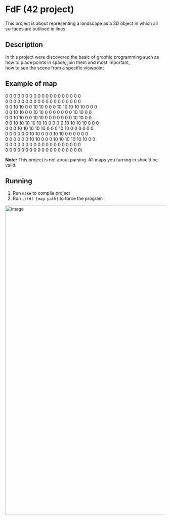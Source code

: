 # FdF (42 project)
This project is about representing a landscape as a 3D object in which all surfaces are outlined in lines.
## Description
In this project were discovered the basic of graphic programming such as\
how to place points in space, join them and most important,\
how to see the scene from a specific viewpoint
## Example of map
0  0  0  0  0  0  0  0  0  0  0  0  0  0  0  0  0  0  0\
0  0  0  0  0  0  0  0  0  0  0  0  0  0  0  0  0  0  0\
0  0 10 10  0  0 10 10  0  0  0 10 10 10 10 10  0  0  0\
0  0 10 10  0  0 10 10  0  0  0  0  0  0  0 10 10  0  0\
0  0 10 10  0  0 10 10  0  0  0  0  0  0  0 10 10  0  0\
0  0 10 10 10 10 10 10  0  0  0  0 10 10 10 10  0  0  0\
0  0  0 10 10 10 10 10  0  0  0 10 10  0  0  0  0  0  0\
0  0  0  0  0  0 10 10  0  0  0 10 10  0  0  0  0  0  0\
0  0  0  0  0  0 10 10  0  0  0 10 10 10 10 10 10  0  0\
0  0  0  0  0  0  0  0  0  0  0  0  0  0  0  0  0  0  0\
0  0  0  0  0  0  0  0  0  0  0  0  0  0  0  0  0  0  0\

**Note:** This project is not about parsing. All maps you turning in should be valid.
## Running
1. Run `make` to compile project
2. Run `./fdf [map path]` to force the program

<img width="976" alt="image" src="https://user-images.githubusercontent.com/53175260/162509769-1d426033-8364-410b-916f-8f36817ccea8.png">
